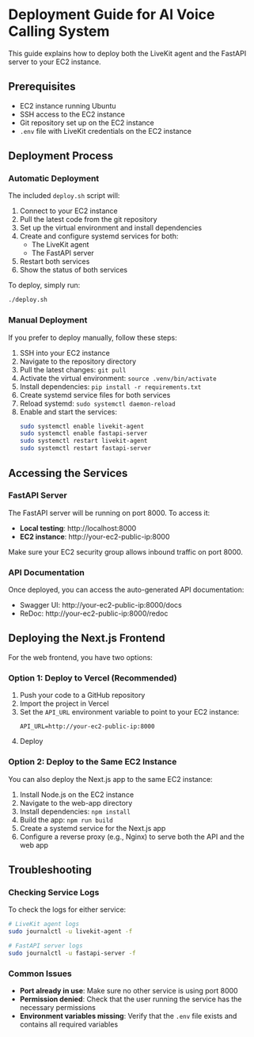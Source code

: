 # Deployment Guide for AI Voice Calling System

This guide explains how to deploy both the LiveKit agent and the FastAPI server to your EC2 instance.

## Prerequisites

- EC2 instance running Ubuntu
- SSH access to the EC2 instance
- Git repository set up on the EC2 instance
- `.env` file with LiveKit credentials on the EC2 instance

## Deployment Process

### Automatic Deployment

The included `deploy.sh` script will:

1. Connect to your EC2 instance
2. Pull the latest code from the git repository
3. Set up the virtual environment and install dependencies
4. Create and configure systemd services for both:
   - The LiveKit agent
   - The FastAPI server
5. Restart both services
6. Show the status of both services

To deploy, simply run:

```bash
./deploy.sh
```

### Manual Deployment

If you prefer to deploy manually, follow these steps:

1. SSH into your EC2 instance
2. Navigate to the repository directory
3. Pull the latest changes: `git pull`
4. Activate the virtual environment: `source .venv/bin/activate`
5. Install dependencies: `pip install -r requirements.txt`
6. Create systemd service files for both services
7. Reload systemd: `sudo systemctl daemon-reload`
8. Enable and start the services:
   ```bash
   sudo systemctl enable livekit-agent
   sudo systemctl enable fastapi-server
   sudo systemctl restart livekit-agent
   sudo systemctl restart fastapi-server
   ```

## Accessing the Services

### FastAPI Server

The FastAPI server will be running on port 8000. To access it:

- **Local testing**: http://localhost:8000
- **EC2 instance**: http://your-ec2-public-ip:8000

Make sure your EC2 security group allows inbound traffic on port 8000.

### API Documentation

Once deployed, you can access the auto-generated API documentation:

- Swagger UI: http://your-ec2-public-ip:8000/docs
- ReDoc: http://your-ec2-public-ip:8000/redoc

## Deploying the Next.js Frontend

For the web frontend, you have two options:

### Option 1: Deploy to Vercel (Recommended)

1. Push your code to a GitHub repository
2. Import the project in Vercel
3. Set the `API_URL` environment variable to point to your EC2 instance:
   ```
   API_URL=http://your-ec2-public-ip:8000
   ```
4. Deploy

### Option 2: Deploy to the Same EC2 Instance

You can also deploy the Next.js app to the same EC2 instance:

1. Install Node.js on the EC2 instance
2. Navigate to the web-app directory
3. Install dependencies: `npm install`
4. Build the app: `npm run build`
5. Create a systemd service for the Next.js app
6. Configure a reverse proxy (e.g., Nginx) to serve both the API and the web app

## Troubleshooting

### Checking Service Logs

To check the logs for either service:

```bash
# LiveKit agent logs
sudo journalctl -u livekit-agent -f

# FastAPI server logs
sudo journalctl -u fastapi-server -f
```

### Common Issues

- **Port already in use**: Make sure no other service is using port 8000
- **Permission denied**: Check that the user running the service has the necessary permissions
- **Environment variables missing**: Verify that the `.env` file exists and contains all required variables
